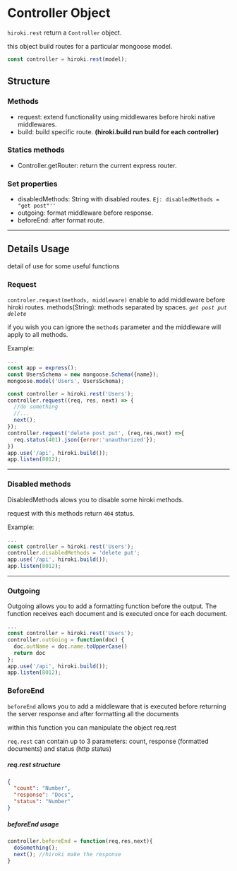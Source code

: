 # Controller Object

`hiroki.rest` return a `Controller` object.

this object build routes for a particular mongoose model.

```javascript
const controller = hiroki.rest(model);
```
## Structure
### Methods
* request: extend functionality using middlewares before hiroki native middlewares.
* build: build specific route. **(hiroki.build run build for each controller)**

### Statics methods

* Controller.getRouter: return the current express router.

### Set properties
* disabledMethods: String with disabled routes. `Ej: disabledMethods = "get post"''`
* outgoing: format middleware before response.
* beforeEnd: after format route.

***
## Details Usage
detail of use for some useful functions

### Request

`controler.request(methods, middleware)` enable to add middleware before hiroki routes.
methods(String): methods separated by spaces. *`get post put delete`*

if you wish you can ignore the `methods` parameter and the middleware will apply to all methods.

Example:
```javascript
...
const app = express();
const UsersSchema = new mongoose.Schema({name});
mongoose.model('Users', UsersSchema);

const controller = hiroki.rest('Users');
controller.request((req, res, next) => {
  //do something
  //...
  next();
});
controller.request('delete post put', (req,res,next) =>{
  req.status(401).json({error:'unauthorized'});
})
app.use('/api', hiroki.build());
app.listen(8012);


```

***

### Disabled methods

DisabledMethods alows you to disable some hiroki methods.

request with this methods return `404` status.

Example:

```javascript
...
const controller = hiroki.rest('Users');
controller.disabledMethods = 'delete put';
app.use('/api', hiroki.build());
app.listen(8012);

```
***

### Outgoing

Outgoing allows you to add a formatting function before the output. The function receives each document and is executed once for each document.

```javascript
...
const controller = hiroki.rest('Users');
controller.outGoing = function(doc) {
  doc.outName = doc.name.toUpperCase()
  return doc
};
app.use('/api', hiroki.build());
app.listen(8012);

```

### BeforeEnd

`beforeEnd` allows you to add a middleware that is executed before returning the server response and after formatting all the documents

within this function you can manipulate the object req.rest

`req.rest` can contain up to 3 parameters: count, response (formatted documents) and status (http status)
##### req.rest structure
```json
{
  "count": "Number",
  "response": "Docs",
  "status": "Number"
}
```

##### beforeEnd usage
```javascript
controller.beforeEnd = function(req,res,next){
  doSomething();
  next(); //hiroki make the response
}
```
